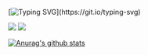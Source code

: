 <!--
**Wise-99/Wise-99** is a ✨ _special_ ✨ repository because its `README.md` (this file) appears on your GitHub profile.

Here are some ideas to get you started:

- 🔭 I’m currently working on ...
- 🌱 I’m currently learning ...
- 👯 I’m looking to collaborate on ...
- 🤔 I’m looking for help with ...
- 💬 Ask me about ...
- 📫 How to reach me: ...
- 😄 Pronouns: ...
- ⚡ Fun fact: ...
-->
[![Typing SVG](https://readme-typing-svg.demolab.com?font=Fira+Code&pause=1000&color=7D00F7&background=FFFFFF00&center=true&vCenter=true&width=1000&lines=Hi%F0%9F%91%8B+My+name+is+Yerin+Kim.)](https://git.io/typing-svg)

![](https://raw.githubusercontent.com/username/github-stats/master/generated/languages.svg#gh-dark-mode-only)
![](https://raw.githubusercontent.com/username/github-stats/master/generated/languages.svg#gh-light-mode-only)

[![Anurag's github stats](https://github-readme-stats.vercel.app/api?username=Wise-99)](https://github.com/anuraghazra/github-readme-stats)
